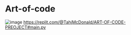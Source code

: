 # Art-of-code
![image](https://github.com/Tahjyy/Art-of-code/assets/150845824/5cf5dbb9-e426-427f-9138-61dd91c017da)
https://replit.com/@TahjMcDonald/ART-OF-CODE-PREOJECT#main.py



